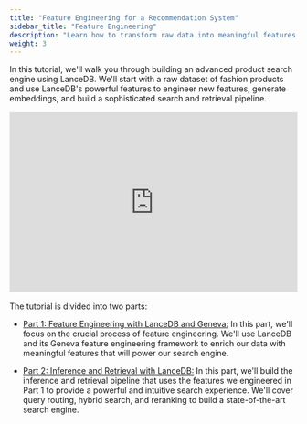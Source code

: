 ```yaml
---
title: "Feature Engineering for a Recommendation System"
sidebar_title: "Feature Engineering"
description: "Learn how to transform raw data into meaningful features for AI models using LanceDB's powerful feature engineering capabilities."
weight: 3
---
```


In this tutorial, we'll walk you through building an advanced product search engine using LanceDB. We'll start with a raw dataset of fashion products and use LanceDB's powerful features to engineer new features, generate embeddings, and build a sophisticated search and retrieval pipeline.

<div style="display:flex; justify-content:center; margin: 1rem 0;">
  <iframe width="560" height="315" src="https://www.youtube.com/embed/VAO4407nHTM?si=mwS7m8aArzvFR_8T" title="YouTube video player" frameborder="0" allow="accelerometer; autoplay; clipboard-write; encrypted-media; gyroscope; picture-in-picture; web-share" referrerpolicy="strict-origin-when-cross-origin" allowfullscreen></iframe>
</div>

The tutorial is divided into two parts:

*   [Part 1: Feature Engineering with LanceDB and Geneva:](https://colab.research.google.com/github/lancedb/blog-lancedb/blob/main/content/docs/tutorials/MMLH/feature-engineering.ipynb) In this part, we'll focus on the crucial process of feature engineering. We'll use LanceDB and its Geneva feature engineering framework to enrich our data with meaningful features that will power our search engine.

*   [Part 2: Inference and Retrieval with LanceDB:](https://colab.research.google.com/github/lancedb/blog-lancedb/blob/main/content/docs/tutorials/MMLH/inference-retrieval.ipynb) In this part, we'll build the inference and retrieval pipeline that uses the features we engineered in Part 1 to provide a powerful and intuitive search experience. We'll cover query routing, hybrid search, and reranking to build a state-of-the-art search engine. 